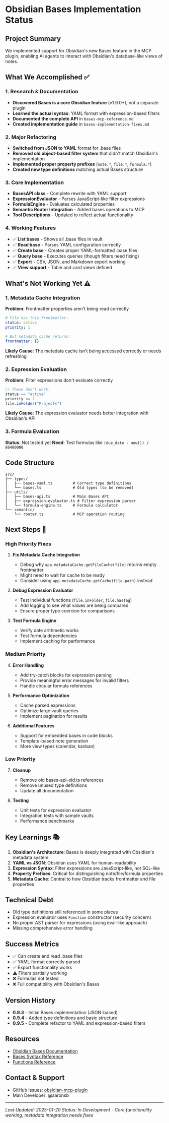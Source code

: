 # Obsidian Bases Implementation Status

## Project Summary
We implemented support for Obsidian's new Bases feature in the MCP plugin, enabling AI agents to interact with Obsidian's database-like views of notes.

## What We Accomplished ✅

### 1. Research & Documentation
- **Discovered Bases is a core Obsidian feature** (v1.9.0+), not a separate plugin
- **Learned the actual syntax**: YAML format with expression-based filters
- **Documented the complete API** in `bases-mcp-reference.md`
- **Created implementation guide** in `bases-implementation-fixes.md`

### 2. Major Refactoring
- **Switched from JSON to YAML** format for .base files
- **Removed old object-based filter system** that didn't match Obsidian's implementation
- **Implemented proper property prefixes** (`note.*`, `file.*`, `formula.*`)
- **Created new type definitions** matching actual Bases structure

### 3. Core Implementation
- **BasesAPI class** - Complete rewrite with YAML support
- **ExpressionEvaluator** - Parses JavaScript-like filter expressions
- **FormulaEngine** - Evaluates calculated properties
- **Semantic Router Integration** - Added bases operations to MCP
- **Tool Descriptions** - Updated to reflect actual functionality

### 4. Working Features
- ✅ **List bases** - Shows all .base files in vault
- ✅ **Read base** - Parses YAML configuration correctly
- ✅ **Create base** - Creates proper YAML-formatted .base files
- ✅ **Query base** - Executes queries (though filters need fixing)
- ✅ **Export** - CSV, JSON, and Markdown export working
- ✅ **View support** - Table and card views defined

## What's Not Working Yet ⚠️

### 1. Metadata Cache Integration
**Problem**: Frontmatter properties aren't being read correctly
```yaml
# File has this frontmatter:
status: active
priority: 1

# But metadata cache returns:
frontmatter: {}
```
**Likely Cause**: The metadata cache isn't being accessed correctly or needs refreshing

### 2. Expression Evaluation
**Problem**: Filter expressions don't evaluate correctly
```javascript
// These don't work:
status == "active"
priority <= 2
file.inFolder("Projects")
```
**Likely Cause**: The expression evaluator needs better integration with Obsidian's API

### 3. Formula Evaluation
**Status**: Not tested yet
**Need**: Test formulas like `(due_date - now()) / 86400000`

## Code Structure

```
src/
├── types/
│   ├── bases-yaml.ts         # Correct type definitions
│   └── bases.ts              # Old types (to be removed)
├── utils/
│   ├── bases-api.ts          # Main Bases API
│   ├── expression-evaluator.ts # Filter expression parser
│   └── formula-engine.ts     # Formula calculator
└── semantic/
    └── router.ts             # MCP operation routing
```

## Next Steps 🚀

### High Priority Fixes
1. **Fix Metadata Cache Integration**
   - Debug why `app.metadataCache.getFileCache(file)` returns empty frontmatter
   - Might need to wait for cache to be ready
   - Consider using `app.metadataCache.getCache(file.path)` instead

2. **Debug Expression Evaluator**
   - Test individual functions (`file.inFolder`, `file.hasTag`)
   - Add logging to see what values are being compared
   - Ensure proper type coercion for comparisons

3. **Test Formula Engine**
   - Verify date arithmetic works
   - Test formula dependencies
   - Implement caching for performance

### Medium Priority
4. **Error Handling**
   - Add try-catch blocks for expression parsing
   - Provide meaningful error messages for invalid filters
   - Handle circular formula references

5. **Performance Optimization**
   - Cache parsed expressions
   - Optimize large vault queries
   - Implement pagination for results

6. **Additional Features**
   - Support for embedded bases in code blocks
   - Template-based note generation
   - More view types (calendar, kanban)

### Low Priority
7. **Cleanup**
   - Remove old bases-api-old.ts references
   - Remove unused type definitions
   - Update all documentation

8. **Testing**
   - Unit tests for expression evaluator
   - Integration tests with sample vaults
   - Performance benchmarks

## Key Learnings 📚

1. **Obsidian's Architecture**: Bases is deeply integrated with Obsidian's metadata system
2. **YAML vs JSON**: Obsidian uses YAML for human-readability
3. **Expression Syntax**: Filter expressions are JavaScript-like, not SQL-like
4. **Property Prefixes**: Critical for distinguishing note/file/formula properties
5. **Metadata Cache**: Central to how Obsidian tracks frontmatter and file properties

## Technical Debt
- Old type definitions still referenced in some places
- Expression evaluator uses `Function` constructor (security concern)
- No proper AST parser for expressions (using eval-like approach)
- Missing comprehensive error handling

## Success Metrics
- ✅ Can create and read .base files
- ✅ YAML format correctly parsed
- ✅ Export functionality works
- ⚠️ Filters partially working
- ❌ Formulas not tested
- ❌ Full compatibility with Obsidian's Bases

## Version History
- **0.9.3** - Initial Bases implementation (JSON-based)
- **0.9.4** - Added type definitions and basic structure
- **0.9.5** - Complete refactor to YAML and expression-based filters

## Resources
- [Obsidian Bases Documentation](https://help.obsidian.md/Plugins/Bases)
- [Bases Syntax Reference](https://help.obsidian.md/Plugins/Bases/Bases+syntax)
- [Functions Reference](https://help.obsidian.md/Plugins/Bases/Functions)

## Contact & Support
- GitHub Issues: [obsidian-mcp-plugin](https://github.com/aaronsb/obsidian-mcp-plugin)
- Main Developer: @aaronsb

---

*Last Updated: 2025-01-20*
*Status: In Development - Core functionality working, metadata integration needs fixes*